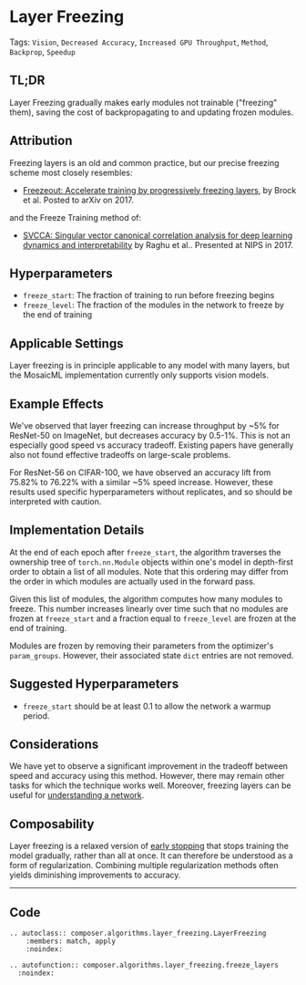# Layer Freezing

Tags: `Vision`, `Decreased Accuracy`, `Increased GPU Throughput`, `Method`, `Backprop`, `Speedup`

## TL;DR

Layer Freezing gradually makes early modules not trainable ("freezing" them), saving the cost of backpropagating to and updating frozen modules.

## Attribution

Freezing layers is an old and common practice, but our precise freezing scheme most closely resembles:

- [Freezeout: Accelerate training by progressively freezing layers](https://arxiv.org/abs/1706.04983), by Brock et al. Posted to arXiv on 2017.

and the Freeze Training method of:

- [SVCCA: Singular vector canonical correlation analysis for deep learning dynamics and interpretability](https://arxiv.org/abs/1706.05806) by Raghu et al.. Presented at NIPS in 2017.

## Hyperparameters

- `freeze_start`: The fraction of training to run before freezing begins
- `freeze_level`: The fraction of the modules in the network to freeze by the end of training

## Applicable Settings

Layer freezing is in principle applicable to any model with many layers, but the MosaicML implementation currently only supports vision models.

## Example Effects

We've observed that layer freezing can increase throughput by ~5% for ResNet-50 on ImageNet, but decreases accuracy by 0.5-1%. This is not an especially good speed vs accuracy tradeoff. Existing papers have generally also not found effective tradeoffs on large-scale problems.

For ResNet-56 on CIFAR-100, we have observed an accuracy lift from 75.82% to 76.22% with a similar ~5% speed increase. However, these results used specific hyperparameters without replicates, and so should be interpreted with caution.

## Implementation Details

At the end of each epoch after `freeze_start`, the algorithm traverses the ownership tree of `torch.nn.Module` objects within one's model in depth-first order to obtain a list of all modules. Note that this ordering may differ from the order in which modules are actually used in the forward pass.

Given this list of modules, the algorithm computes how many modules to freeze. This number increases linearly over time such that no modules are frozen at `freeze_start` and a fraction equal to `freeze_level` are frozen at the end of training.

Modules are frozen by removing their parameters from the optimizer's `param_groups`. However, their associated state `dict` entries are not removed.

## Suggested Hyperparameters

- `freeze_start` should be at least 0.1 to allow the network a warmup period.

## Considerations

We have yet to observe a significant improvement in the tradeoff between speed and accuracy using this method. However, there may remain other tasks for which the technique works well. Moreover, freezing layers can be useful for [understanding a network](https://arxiv.org/abs/1706.05806).

## Composability

Layer freezing is a relaxed version of [early stopping](https://en.wikipedia.org/wiki/Early_stopping) that stops training the model gradually, rather than all at once. It can therefore be understood as a form of regularization. Combining multiple regularization methods often yields diminishing improvements to accuracy.

---

## Code

```{eval-rst}
.. autoclass:: composer.algorithms.layer_freezing.LayerFreezing
    :members: match, apply
    :noindex:

.. autofunction:: composer.algorithms.layer_freezing.freeze_layers
  :noindex:
```